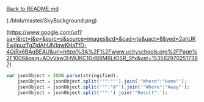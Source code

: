 [Back to README.md](./blob/master/README.md)

(./blob/master/SkyBackground.png)

(https://www.google.com/url?sa=i&rct=j&q=&esrc=s&source=images&cd=&cad=rja&uact=8&ved=2ahUKEwjlpuzTgZjdAhUN1qwKHaTfD-4QjRx6BAgBEAU&url=https%3A%2F%2Fwww.ucityschools.org%2FPage%2F1006&psig=AOvVaw3HWJKC1Gd88M6LtOSR_Sfx&ust=1535829702517387)

```Javascript
var jsonObject = JSON.parse(stringified);
    jsonObject = jsonObject.split('"":""').join('"Where":"Home"');
    jsonObject = jsonObject.split('"":"@"').join('"Where":"Away"');
    jsonObject = jsonObject.split('"":').join('"Result":');
```
